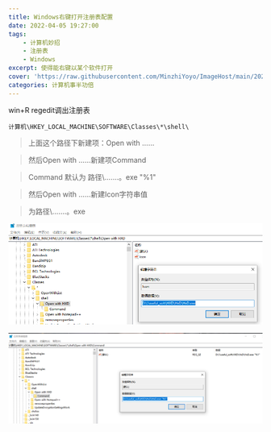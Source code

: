 ```yaml
---
title: Windows右键打开注册表配置
date: 2022-04-05 19:27:00
tags: 
	- 计算机妙招
	- 注册表
	- Windows
excerpt: 使得能右键以某个软件打开
cover: 'https://raw.githubusercontent.com/MinzhiYoyo/ImageHost/main/202204051934962.png'
categories: 计算机事半功倍
---
```

win+R regedit调出注册表

```shell
计算机\HKEY_LOCAL_MACHINE\SOFTWARE\Classes\*\shell\
```

> 上面这个路径下新建项：Open with ……

> 然后Open with ……新建项Command

> Command 默认为 路径\…….。exe  "%1"

> 然后Open with ……新建Icon字符串值

> 为路径\…….。exe

![image-20210102212700378](https://raw.githubusercontent.com/MinzhiYoyo/ImageHost/main/202204051936063.png)

![image-20210102212729670](https://raw.githubusercontent.com/MinzhiYoyo/ImageHost/main/202204051936887.png)
